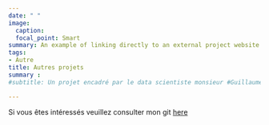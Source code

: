 ```yaml
---
date: " "
image:
  caption: 
  focal_point: Smart
summary: An example of linking directly to an external project website using .
tags:
- Autre 
title: Autres projets
summary :
#subtitle: Un projet encadré par le data scientiste monsieur #Guillaume CHEVALEYRE.

---
```


Si vous  êtes intéressés veuillez consulter mon git [here](https://github.com/Razan-ALTUJJAR)

